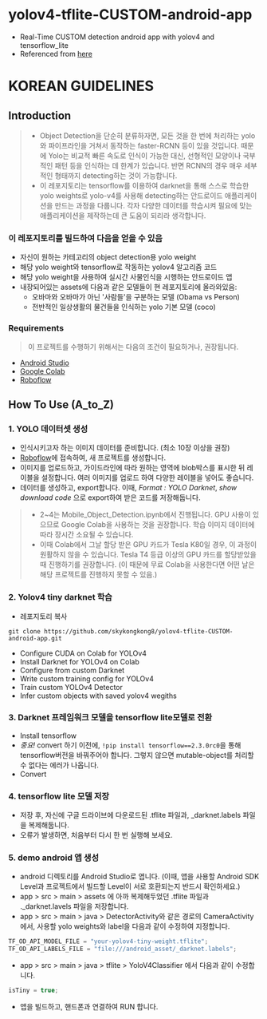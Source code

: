 # yolov4-tflite-CUSTOM-android-app
* Real-Time CUSTOM detection android app with yolov4 and tensorflow_lite  
* Referenced from [here](https://github.com/hunglc007/tensorflow-yolov4-tflite)

# KOREAN GUIDELINES
## Introduction
> * Object Detection을 단순히 분류하자면, 모든 것을 한 번에 처리하는 yolo와 파이프라인을 거쳐서 동작하는 faster-RCNN 등이 있을 것입니다. 때문에 Yolo는 비교적 빠른 속도로 인식이 가능한 대신, 선형적인 모양이나 국부적인 패턴 등을 인식하는 데 한계가 있습니다. 반면 RCNN의 경우 매우 세부적인 형태까지 detecting하는 것이 가능합니다.
> * 이 레포지토리는 tensorflow를 이용하여 darknet을 통해 스스로 학습한 yolo weights로 yolo-v4를 사용해 detecting하는 안드로이드 애플리케이션을 만드는 과정을 다룹니다. 각자 다양한 데이터를 학습시켜 필요에 맞는 애플리케이션을 제작하는데 큰 도움이 되리라 생각합니다.
### 이 레포지토리를 빌드하여 다음을 얻을 수 있음
* 자신이 원하는 카테고리의 object detection용 yolo weight
* 해당 yolo weight와 tensorflow로 작동하는 yolov4 알고리즘 코드
* 해당 yolo weight을 사용하여 실시간 사물인식을 시행하는 안드로이드 앱
* 내장되어있는 assets에 다음과 같은 모델들이 현 레포지토리에 올라와있음:
  * 오바마와 오바마가 아닌 '사람들'을 구분하는 모델 (Obama vs Person)
  * 전반적인 일상생활의 물건들을 인식하는 yolo 기본 모델 (coco) 

### Requirements
> 이 프로젝트를 수행하기 위해서는 다음의 조건이 필요하거나, 권장됩니다.
* [Android Studio](https://developer.android.com/studio)
* [Google Colab](https://www.google.com/search?q=google+colab&oq=google+colab&aqs=chrome.0.69i59l2j0i131i433i512j69i60l3j69i65l2.1294j0j7&sourceid=chrome&ie=UTF-8)
* [Roboflow](https://app.roboflow.com/)

## How To Use (A_to_Z)
### 1. YOLO 데이터셋 생성
* 인식시키고자 하는 이미지 데이터를 준비합니다. (최소 10장 이상을 권장)
* [Roboflow](https://app.roboflow.com/)에 접속하여, 새 프로젝트를 생성합니다. 
* 이미지를 업로드하고, 가이드라인에 따라 원하는 영역에 blob박스를 표시한 뒤 레이블을 설정합니다. 여러 이미지를 업로드 하여 다양한 레이블을 넣어도 좋습니다.
* 데이터를 생성하고, export합니다. 이때, *Format : YOLO Darknet*, *show download code* 으로 export하여 받은 코드를 저장해둡니다.

> * 2~4는 Mobile_Object_Detection.ipynb에서 진행됩니다. GPU 사용이 있으므로 Google Colab을 사용하는 것을 권장합니다. 학습 이미지 데이터에 따라 장시간 소요될 수 있습니다.
> * 이때 Colab에서 그날 할당 받은 GPU 카드가 Tesla K80일 경우, 이 과정이 원활하지 않을 수 있습니다. Tesla T4 등급 이상의 GPU 카드를 할당받았을 때 진행하기를 권장합니다. (이 때문에 무료 Colab을 사용한다면 어떤 날은 해당 프로젝트를 진행하지 못할 수 있음.)
### 2. Yolov4 tiny darknet 학습
* 레포지토리 복사
``` git
git clone https://github.com/skykongkong8/yolov4-tflite-CUSTOM-android-app.git
```
* Configure CUDA on Colab for YOLOv4
* Install Darknet for YOLOv4 on Colab
* Configure from custom Darknet
* Write custom training config for YOLOv4
* Train custom YOLOv4 Detector
* Infer custom objects with saved yolov4 wegiths
### 3. Darknet 프레임워크 모델을 tensorflow lite모델로 전환
* Install tensorflow
* *중요!* convert 하기 이전에, `!pip install tensorflow==2.3.0rc0`을 통해 tensorflow버전을 바꿔주어야 합니다. 그렇지 않으면 mutable-object를 처리할 수 없다는 에러가 나옵니다.
* Convert
### 4. tensorflow lite 모델 저장
* 저장 후, 자신에 구글 드라이브에 다운로드된 .tflite 파일과, _darknet.labels 파일을 복제해둡니다.
* 오류가 발생하면, 처음부터 다시 한 번 실행해 보세요.

### 5. demo android 앱 생성
* android 디렉토리를 Android Studio로 엽니다. (이때, 앱을 사용할 Android SDK Level과 프로젝트에서 빌드할 Level이 서로 호환되는지 반드시 확인하세요.)
* app > src > main > assets 에 아까 복제해두었던 .tflite 파일과 ._darknet.lavels 파일을 저장합니다.
* app > src > main > java > DetectorActivity와 같은 경로의 CameraActivity 에서, 사용할 yolo weights와 label을 다음과 같이 수정하여 지정합니다.
 ```java
 TF_OD_API_MODEL_FILE = "your-yolov4-tiny-weight.tflite";
 TF_OD_API_LABELS_FILE = "file:///android_asset/_darknet.labels";
 ```
* app > src > main > java > tflite > YoloV4Classifier 에서 다음과 같이 수정합니다.
```java
isTiny = true;
```
* 앱을 빌드하고, 핸드폰과 연결하여 RUN 합니다.
